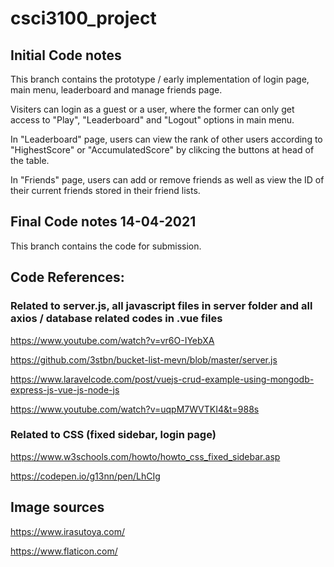 # csci3100_project

## Initial Code notes

This branch contains the prototype / early implementation of login page, main menu, leaderboard and manage friends page.

Visiters can login as a guest or a user, where the former can only get access to "Play", "Leaderboard" and "Logout" options in main menu.

In "Leaderboard" page, users can view the rank of other users according to "HighestScore" or "AccumulatedScore" by clikcing the buttons at head of the table.

In "Friends" page, users can add or remove friends as well as view the ID of their current friends stored in their friend lists.

## Final Code notes 14-04-2021

This branch contains the code for submission.



## Code References:

### Related to server.js, all javascript files in server folder and all axios / database related codes in .vue files

https://www.youtube.com/watch?v=vr6O-IYebXA

https://github.com/3stbn/bucket-list-mevn/blob/master/server.js

https://www.laravelcode.com/post/vuejs-crud-example-using-mongodb-express-js-vue-js-node-js

https://www.youtube.com/watch?v=uqpM7WVTKI4&t=988s

### Related to CSS (fixed sidebar, login page)

https://www.w3schools.com/howto/howto_css_fixed_sidebar.asp

https://codepen.io/g13nn/pen/LhCIg

## Image sources
https://www.irasutoya.com/

https://www.flaticon.com/

